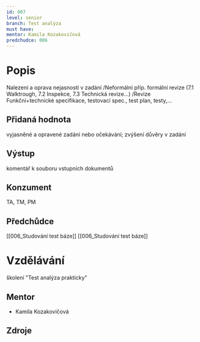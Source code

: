 ```yaml
---
id: 007
level: senior
branch: Test analýza
must have: 
mentor: Kamila Kozakovičová
predchudce: 006
---
```



# Popis
Nalezení a oprava nejasností v zadání /Neformální příp. formální revize (7.1 Walktrough, 7.2 Inspekce, 7.3 Technická revize…) /Revize Funkční+technické specifikace, testovací spec., test plan, testy,…

## Přidaná hodnota
vyjasněné a opravené zadání nebo očekávání; zvýšení důvěry v zadání

## Výstup
komentář k souboru vstupních dokumentů

## Konzument
TA, TM, PM

## Předchůdce
[[006_Studování test báze]]
[[006_Studování test báze]]

# Vzdělávání
školení "Test analýza prakticky"

## Mentor
- Kamila Kozakovičová

## Zdroje